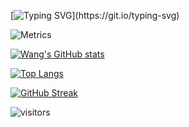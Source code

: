 [![Typing SVG](https://readme-typing-svg.herokuapp.com?font=Roboto&color=42AAF7&lines=%E6%AC%A2%E8%BF%8E%E8%AE%BF%E9%97%AE%E5%B0%8F%E7%8E%8B%E5%90%8C%E5%AD%A6%E7%9A%84+Github;Have+A+Nice+Day.)](https://git.io/typing-svg)

![Metrics](https://metrics.lecoq.io/Discover999?template=classic&base.metadata=0&base.indepth=false&base.hireable=false&config.timezone=Asia%2FShanghai)

[![Wang's GitHub stats](https://github-readme-stats.vercel.app/api?username=Discover999)](https://github.com/anuraghazra/github-readme-stats)

[![Top Langs](https://github-readme-stats.vercel.app/api/top-langs/?username=Discover999&layout=compact)](https://github.com/anuraghazra/github-readme-stats)

[![GitHub Streak](http://github-readme-streak-stats.herokuapp.com?user=Discover999&theme=blueberry&date_format=%5BY.%5Dn.j&locale=zh)](https://git.io/streak-stats)

![visitors](https://visitor-badge.glitch.me/badge?page_id=Discover999)
